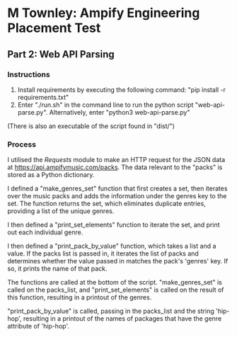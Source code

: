 # M Townley: Ampify Engineering Placement Test

## Part 2: Web API Parsing

### Instructions
1) Install requirements by executing the following command:
"pip install -r requirements.txt"
2) Enter "./run.sh" in the command line to run the python script "web-api-parse.py". Alternatively, enter "python3 web-api-parse.py"

(There is also an executable of the script found in "dist/")

### Process
I utilised the *Requests* module to make an HTTP request for the JSON data at https://api.ampifymusic.com/packs. The data relevant to the "packs" is stored as a Python dictionary. 

I defined a "make_genres_set" function that first creates a set, then iterates over the music packs and adds the information under the genres key to the set. The function returns the set, which eliminates duplicate entries, providing a list of the unique genres.

I then defined a "print_set_elements" function to iterate the set, and print out each individual genre.

I then defined a "print_pack_by_value" function, which takes a list and a value. If the packs list is passed in, it iterates the list of packs and determines whether the value passed in matches the pack's 'genres' key. If so, it prints the name of that pack.

The functions are called at the bottom of the script. "make_genres_set" is called on the packs_list, and "print_set_elements" is called on the result of this function, resulting in a printout of the genres.

"print_pack_by_value" is called, passing in the packs_list and the string 'hip-hop', resulting in a printout of the names of packages that have the genre attribute of 'hip-hop'.

